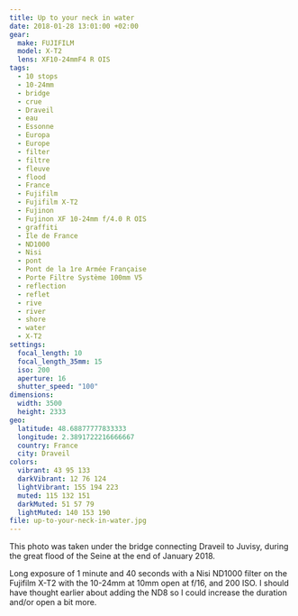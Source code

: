 ```yaml
---
title: Up to your neck in water
date: 2018-01-28 13:01:00 +02:00
gear:
  make: FUJIFILM
  model: X-T2
  lens: XF10-24mmF4 R OIS
tags:
  - 10 stops
  - 10-24mm
  - bridge
  - crue
  - Draveil
  - eau
  - Essonne
  - Europa
  - Europe
  - filter
  - filtre
  - fleuve
  - flood
  - France
  - Fujifilm
  - Fujifilm X-T2
  - Fujinon
  - Fujinon XF 10-24mm f/4.0 R OIS
  - graffiti
  - Ile de France
  - ND1000
  - Nisi
  - pont
  - Pont de la 1re Armée Française
  - Porte Filtre Système 100mm V5
  - reflection
  - reflet
  - rive
  - river
  - shore
  - water
  - X-T2
settings:
  focal_length: 10
  focal_length_35mm: 15
  iso: 200
  aperture: 16
  shutter_speed: "100"
dimensions:
  width: 3500
  height: 2333
geo:
  latitude: 48.68877777833333
  longitude: 2.3891722216666667
  country: France
  city: Draveil
colors:
  vibrant: 43 95 133
  darkVibrant: 12 76 124
  lightVibrant: 155 194 223
  muted: 115 132 151
  darkMuted: 51 57 79
  lightMuted: 140 153 190
file: up-to-your-neck-in-water.jpg
---
```


This photo was taken under the bridge connecting Draveil to Juvisy, during the great flood of the Seine at the end of January 2018.

Long exposure of 1 minute and 40 seconds with a Nisi ND1000 filter on the Fujifilm X-T2 with the 10-24mm at 10mm open at f/16, and 200 ISO. I should have thought earlier about adding the ND8 so I could increase the duration and/or open a bit more.
